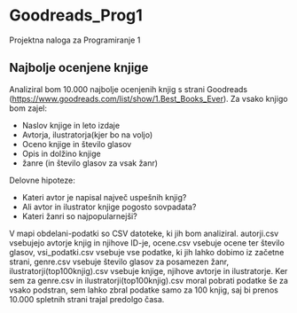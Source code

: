 # Goodreads_Prog1
Projektna naloga za Programiranje 1

Najbolje ocenjene knjige
------------------------

Analiziral bom 10.000 najbolje ocenjenih knjig s strani Goodreads (https://www.goodreads.com/list/show/1.Best_Books_Ever).
Za vsako knjigo bom zajel:

- Naslov knjige in leto izdaje
- Avtorja, ilustratorja(kjer bo na voljo)
- Oceno knjige in število glasov
- Opis in dolžino knjige
- žanre (in število glasov za vsak žanr)

Delovne hipoteze:
- Kateri avtor je napisal največ uspešnih knjig?
- Ali avtor in ilustrator knjige pogosto sovpadata?
- Kateri žanri so najpopularnejši?

V mapi obdelani-podatki so CSV datoteke, ki jih bom analiziral. autorji.csv vsebujejo avtorje knjig in njihove ID-je, ocene.csv vsebuje ocene ter število glasov, vsi_podatki.csv vsebuje vse podatke, ki jih lahko dobimo iz začetne strani, genre.csv vsebuje število glasov za posamezen žanr, ilustratorji(top100knjig).csv vsebuje knjige, njihove avtorje in ilustratorje. Ker sem za genre.csv in ilustratorji(top100knjig).csv moral pobrati podatke še za vsako podstran, sem lahko zbral podatke samo za 100 knjig, saj bi prenos 10.000 spletnih strani trajal predolgo časa.
